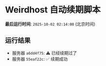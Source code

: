 # Weirdhost 自动续期脚本

**最后运行时间**: `2025-10-02 02:14:00` (北京时间)

## 运行结果

- 服务器 `a6dd4f75`: ⚠️ 已经续期过了
- 服务器 `55eaf22c`: ✅ 续期成功
